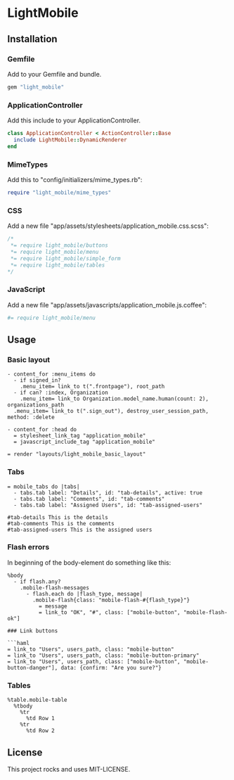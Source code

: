 # LightMobile

## Installation


### Gemfile

Add to your Gemfile and bundle.

```ruby
gem "light_mobile"
```

### ApplicationController

Add this include to your ApplicationController.

```ruby
class ApplicationController < ActionController::Base
  include LightMobile::DynamicRenderer
end
```

### MimeTypes

Add this to "config/initializers/mime_types.rb":

```ruby
require "light_mobile/mime_types"
```

### CSS

Add a new file "app/assets/stylesheets/application_mobile.css.scss":

```scss
/*
 *= require light_mobile/buttons
 *= require light_mobile/menu
 *= require light_mobile/simple_form
 *= require light_mobile/tables
*/
```

### JavaScript

Add a new file "app/assets/javascripts/application_mobile.js.coffee":
```coffee
#= require light_mobile/menu
```

## Usage

### Basic layout

```haml
- content_for :menu_items do
  - if signed_in?
    .menu_item= link_to t(".frontpage"), root_path
  - if can? :index, Organization
    .menu_item= link_to Organization.model_name.human(count: 2), organizations_path
  .menu_item= link_to t(".sign_out"), destroy_user_session_path, method: :delete

- content_for :head do
  = stylesheet_link_tag "application_mobile"
  = javascript_include_tag "application_mobile"

= render "layouts/light_mobile_basic_layout"
```

### Tabs

```haml
= mobile_tabs do |tabs|
  - tabs.tab label: "Details", id: "tab-details", active: true
  - tabs.tab label: "Comments", id: "tab-comments"
  - tabs.tab label: "Assigned Users", id: "tab-assigned-users"

#tab-details This is the details
#tab-comments This is the comments
#tab-assigned-users This is the assigned users
```

### Flash errors

In beginning of the body-element do something like this:
```haml
%body
  - if flash.any?
    .mobile-flash-messages
      - flash.each do |flash_type, message|
        .mobile-flash{class: "mobile-flash-#{flash_type}"}
          = message
          = link_to "OK", "#", class: ["mobile-button", "mobile-flash-ok"]

### Link buttons

```haml
= link_to "Users", users_path, class: "mobile-button"
= link_to "Users", users_path, class: "mobile-button-primary"
= link_to "Users", users_path, class: ["mobile-button", "mobile-button-danger"], data: {confirm: "Are you sure?"}
```

### Tables

```haml
%table.mobile-table
  %tbody
    %tr
      %td Row 1
    %tr
      %td Row 2
```

## License

This project rocks and uses MIT-LICENSE.
